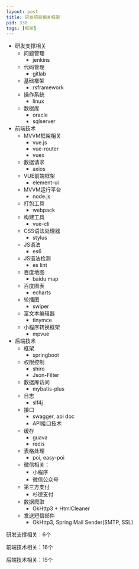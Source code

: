 ```yaml
---
layout: post
title: 研发项目相关框架
pid: 330
tags: [框架]
---
```


+ 研发支撑相关
  + 问题管理
    + jenkins
  + 代码管理
    + gitlab
  + 基础框架
    + rsframework
  + 操作系统
    + linux
  + 数据库
    + oracle
    + sqlserver
+ 前端技术
  + MVVM框架相关
    + vue.js
    + vue-router
    + vuex
  + 数据请求
    + axios
  + VUE前端框架
    + element-ui
  + MVVM运行平台
    + node.js
  + 打包工具
    + webpack
  + 构建工具
    + vue-cli
  + CSS语法处理器
    + stylus
  + JS语法
    + es6
  + JS语法检测
    + es lint
  + 百度地图
    + baidu map
  + 百度图表
    + echarts
  + 轮播图
    + swiper
  + 富文本编辑器
    + tinymce
  + 小程序转换框架
    + mpvue
+ 后端技术
  + 框架
    + springboot
  + 权限控制
    + shiro
    + Json-Filter
  + 数据库访问
    + mybatis-plus
  + 日志
    + slf4j
  + 接口
    + swagger, api doc
    + API接口技术
  + 缓存
    + guava
    + redis
  + 表格处理
    + poi, easy-poi
  + 微信相关：
    + 小程序
    + 微信公众号
  + 第三方支付
    + 杉德支付
  + 数据爬取
    + OkHttp3 + HtmlCleaner
  + 发送短信邮件
    + OkHttp3, Spring Mail Sender(SMTP, SSL)

研发支撑相关：6个

前端技术相关：16个

后端技术相关：15个
